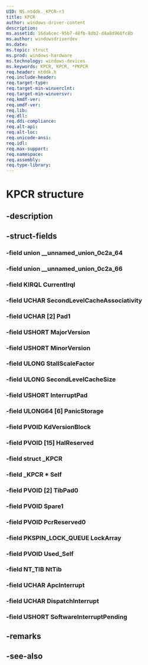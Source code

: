 ```yaml
---
UID: NS.ntddk._KPCR~r3
title: KPCR
author: windows-driver-content
description: 
ms.assetid: 16da6cec-95b7-48fb-8db2-d4a8d960fc8b
ms.author: windowsdriverdev
ms.date: 
ms.topic: struct
ms.prod: windows-hardware
ms.technology: windows-devices
ms.keywords: KPCR, KPCR, *PKPCR
req.header: ntddk.h
req.include-header:
req.target-type:
req.target-min-winverclnt:
req.target-min-winversvr:
req.kmdf-ver:
req.umdf-ver:
req.lib:
req.dll:
req.ddi-compliance:
req.alt-api:
req.alt-loc:
req.unicode-ansi:
req.idl:
req.max-support:
req.namespace:
req.assembly:
req.type-library:
---
```


# KPCR structure

## -description



## -struct-fields

### -field union __unnamed_union_0c2a_64			
 	
### -field union __unnamed_union_0c2a_66			
 	
### -field KIRQL CurrentIrql			
 	
### -field UCHAR SecondLevelCacheAssociativity			
 	
### -field UCHAR [2] Pad1			
 	
### -field USHORT MajorVersion			
 	
### -field USHORT MinorVersion			
 	
### -field ULONG StallScaleFactor			
 	
### -field ULONG SecondLevelCacheSize			
 	
### -field USHORT InterruptPad			
 	
### -field ULONG64 [6] PanicStorage			
 	
### -field PVOID KdVersionBlock			
 	
### -field PVOID [15] HalReserved			
 	
### -field struct _KPCR			
 	
### -field _KPCR * Self			
 	
### -field PVOID [2] TibPad0			
 	
### -field PVOID Spare1			
 	
### -field PVOID PcrReserved0			
 	
### -field PKSPIN_LOCK_QUEUE LockArray			
 	
### -field PVOID Used_Self			
 	
### -field NT_TIB NtTib			
 	
### -field UCHAR ApcInterrupt			
 	
### -field UCHAR DispatchInterrupt			
 	
### -field USHORT SoftwareInterruptPending			
 	
## -remarks

## -see-also